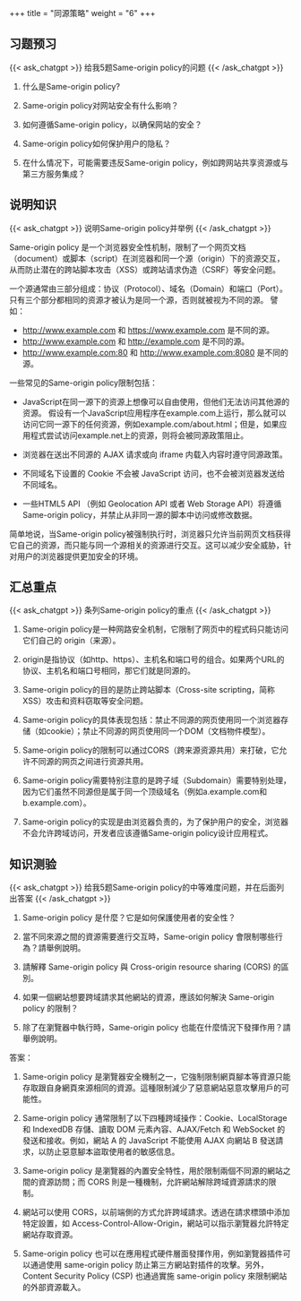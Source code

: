 +++
title = "同源策略"
weight = "6"
+++
## 习题预习
{{< ask_chatgpt >}}
给我5题Same-origin policy的问题
{{< /ask_chatgpt >}}



1. 什么是Same-origin policy? 

2. Same-origin policy对网站安全有什么影响？ 

3. 如何遵循Same-origin policy，以确保网站的安全？ 

4. Same-origin policy如何保护用户的隐私？ 

5. 在什么情况下，可能需要违反Same-origin policy，例如跨网站共享资源或与第三方服务集成？   

## 说明知识
{{< ask_chatgpt >}}
说明Same-origin policy并举例
{{< /ask_chatgpt >}}



Same-origin policy 是一个浏览器安全性机制，限制了一个网页文档（document）或脚本（script）在浏览器和同一个源（origin）下的资源交互，从而防止潜在的跨站脚本攻击（XSS）或跨站请求伪造（CSRF）等安全问题。

一个源通常由三部分组成：协议（Protocol）、域名（Domain）和端口（Port）。只有三个部分都相同的资源才被认为是同一个源，否则就被视为不同的源。 譬如：

- http://www.example.com 和 https://www.example.com 是不同的源。
- http://www.example.com 和 http://example.com 是不同的源。
- http://www.example.com:80 和 http://www.example.com:8080 是不同的源。

一些常见的Same-origin policy限制包括：

- JavaScript在同一源下的资源上想像可以自由使用，但他们无法访问其他源的资源。 假设有一个JavaScript应用程序在example.com上运行，那么就可以访问它同一源下的任何资源，例如example.com/about.html；但是，如果应用程式尝试访问example.net上的资源，则将会被同源政策阻止。

- 浏览器在送出不同源的 AJAX 请求或向 iframe 内载入内容时遵守同源政策。

- 不同域名下设置的 Cookie 不会被 JavaScript 访问，也不会被浏览器发送给不同域名。

- 一些HTML5 API （例如 Geolocation API 或者 Web Storage API）将遵循Same-origin policy，并禁止从非同一源的脚本中访问或修改数据。

简单地说，当Same-origin policy被强制执行时，浏览器只允许当前网页文档获得它自己的资源，而只能与同一个源相关的资源进行交互。这可以减少安全威胁，针对用户的浏览器提供更加安全的环境。   

## 汇总重点
{{< ask_chatgpt >}}
条列Same-origin policy的重点
{{< /ask_chatgpt >}}



1. Same-origin policy是一种网路安全机制，它限制了网页中的程式码只能访问它们自己的 origin（来源）。

2. origin是指协议（如http、https）、主机名和端口号的组合。如果两个URL的协议、主机名和端口号相同，那它们就是同源的。

3. Same-origin policy的目的是防止跨站脚本（Cross-site scripting，简称XSS）攻击和资料窃取等安全问题。

4. Same-origin policy的具体表现包括：禁止不同源的网页使用同一个浏览器存储（如cookie）；禁止不同源的网页使用同一个DOM（文档物件模型）。

5. Same-origin policy的限制可以通过CORS（跨来源资源共用）来打破，它允许不同源的网页之间进行资源共用。

6. Same-origin policy需要特别注意的是跨子域（Subdomain）需要特别处理，因为它们虽然不同源但是属于同一个顶级域名（例如a.example.com和b.example.com）。

7. Same-origin policy的实现是由浏览器负责的，为了保护用户的安全，浏览器不会允许跨域访问，开发者应该遵循Same-origin policy设计应用程式。   

## 知识测验
{{< ask_chatgpt >}}
给我5题Same-origin policy的中等难度问题，并在后面列出答案
{{< /ask_chatgpt >}}



1. Same-origin policy 是什麼？它是如何保護使用者的安全性？

2. 當不同來源之間的資源需要進行交互時，Same-origin policy 會限制哪些行為？請舉例說明。

3. 請解釋 Same-origin policy 與 Cross-origin resource sharing (CORS) 的區別。

4. 如果一個網站想要跨域請求其他網站的資源，應該如何解決 Same-origin policy 的限制？

5. 除了在瀏覽器中執行時，Same-origin policy 也能在什麼情況下發揮作用？請舉例說明。

答案：

1. Same-origin policy 是瀏覽器安全機制之一，它強制限制網頁腳本等資源只能存取跟自身網頁來源相同的資源。這種限制減少了惡意網站惡意攻擊用戶的可能性。

2. Same-origin policy 通常限制了以下四種跨域操作：Cookie、LocalStorage 和 IndexedDB 存儲、讀取 DOM 元素內容、AJAX/Fetch 和 WebSocket 的發送和接收。例如，網站 A 的 JavaScript 不能使用 AJAX 向網站 B 發送請求，以防止惡意腳本盜取使用者的敏感信息。

3. Same-origin policy 是瀏覽器的內置安全特性，用於限制兩個不同源的網站之間的資源訪問；而 CORS 則是一種機制，允許網站解除跨域資源請求的限制。

4. 網站可以使用 CORS，以前端側的方式允許跨域請求。透過在請求標頭中添加特定設置，如 Access-Control-Allow-Origin，網站可以指示瀏覽器允許特定網站存取資源。

5. Same-origin policy 也可以在應用程式硬件層面發揮作用，例如瀏覽器插件可以通過使用 same-origin policy 防止第三方網站對插件的攻擊。另外， Content Security Policy (CSP) 也通過實施 same-origin policy 來限制網站的外部資源載入。   

